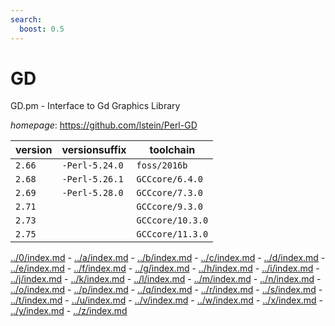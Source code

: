 ```yaml
---
search:
  boost: 0.5
---
```

# GD

GD.pm - Interface to Gd Graphics Library

*homepage*: <https://github.com/lstein/Perl-GD>

version | versionsuffix | toolchain
--------|---------------|----------
``2.66`` | ``-Perl-5.24.0`` | ``foss/2016b``
``2.68`` | ``-Perl-5.26.1`` | ``GCCcore/6.4.0``
``2.69`` | ``-Perl-5.28.0`` | ``GCCcore/7.3.0``
``2.71`` |  | ``GCCcore/9.3.0``
``2.73`` |  | ``GCCcore/10.3.0``
``2.75`` |  | ``GCCcore/11.3.0``

[../0/index.md](0) - [../a/index.md](a) - [../b/index.md](b) - [../c/index.md](c) - [../d/index.md](d) - [../e/index.md](e) - [../f/index.md](f) - [../g/index.md](g) - [../h/index.md](h) - [../i/index.md](i) - [../j/index.md](j) - [../k/index.md](k) - [../l/index.md](l) - [../m/index.md](m) - [../n/index.md](n) - [../o/index.md](o) - [../p/index.md](p) - [../q/index.md](q) - [../r/index.md](r) - [../s/index.md](s) - [../t/index.md](t) - [../u/index.md](u) - [../v/index.md](v) - [../w/index.md](w) - [../x/index.md](x) - [../y/index.md](y) - [../z/index.md](z)

